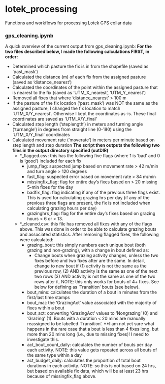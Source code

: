 # lotek_processing
Functions and workflows for processing Lotek GPS collar data

### gps_cleaning.ipynb
A quick overview of the current output from gps_cleaning.ipynb:
**For the two files described below, I made the following calculations FIRST, in order:**
* Determined which pasture the fix is in from the shapefile (saved as ‘past_mask’)
* Calculated the distance (m) of each fix from the assigned pasture (saved as ‘distance_nearest’)
* Calculated the coordinates of the point within the assigned pasture that is nearest to the fix (saved as ‘UTM_X_nearest’, ‘UTM_Y_nearest’)
* Removed all fixes that where ‘distance_nearest’ > 100 m
* If the pasture of the fix location (‘past_mask’) was NOT the same as the assigned pasture, I changed the fix location to match ‘UTM_X/Y_nearest’. Otherwise I kept the coordinates as-is. These final coordinates are saved as ‘UTM_X/Y_final’
* Calculated step length (‘steplength’) in meters and turning angle (‘turnangle’) in degrees from straight line (0-180) using the ‘UTM_X/Y_final’ coordinates
* Calculated movement rate (‘moverate’) in meters per minute based on step length and step duration
**The script then outputs the following two files in the output directory specified (outDIR)**
  * *_flagged.csv: this has the following five flags (where 1 is ‘bad’ and 0 is ‘good’) included for each fix
    * jump_flag: suspected jump based on movement rate > 42 m/min and turn angle > 120 degrees
    * fast_flag: suspected error based on movement rate > 84 m/min
    * missingfix_flag: flag for entire day’s fixes based on > 20 missing 5-min fixes for the day
    * badfix_flag: flag indicating if any of the previous three flags exist. This is used for calculating grazing hrs per day (if any of the previous three flags are present, the fix is not included when calculating grazing hours per day)
    * grazinghrs_flag: flag for the entire day’s fixes based on grazing hours < 6 or > 13.
  * *_cleaned.csv: this file has removed all fixes with any of the flags above. This was done in order to be able to calculate grazing bouts and associated statistics. After removing flagged fixes, the following were calculated:
    * grazing_bout: this simply numbers each unique bout (both grazing and non-grazing), with a change in bout defined as: 
      * Change bouts when grazing activity changes, unless the two fixes before and two fixes after are the same. In detail, change to new bout if (1) activity is not the same as the previous row, (2) AND activity is the same as one of the next two rows (3) AND activity is not the same as one of the two rows after it. NOTE: this only works for bouts of 4+ fixes. See below for defining as ‘Transition’ bouts (see below).
    * bout_mins: calculates the duration of a bout in minutes from the first/last time stamps
    * bout_maj: the ‘GrazingAct’ value associated with the majority of fixes within a bout
    * bout_act: converting ‘GrazingAct’ values to ‘Nongrazing’ (0) and ‘Grazing’ (1). Bouts with a duration < 20 mins are manually reassigned to be labelled ‘Transition’. **I am not yet sure what happens in the rare case that a bout is less than 4 fixes long, but more than 20 mins long (i.e., due to missing fixes)! I need to investigate this.
    * act_bout_count_daily: calculates the number of bouts per day each activity. NOTE: this value gets repeated across all bouts of the same type within a day
    * act_budget_daily: calculates the proportion of total bout durations in each activity. NOTE: so this is not based on 24 hrs, but based on available fix data, which will be at least 23 hrs because of missingfix_flag above.
